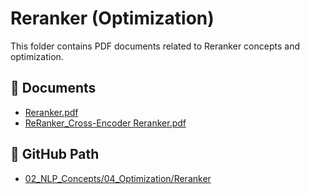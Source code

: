 # Reranker (Optimization)

This folder contains PDF documents related to Reranker concepts and optimization.

## 📄 Documents
- [Reranker.pdf](Reranker.pdf)
- [ReRanker_Cross-Encoder Reranker.pdf](ReRanker_Cross-Encoder%20Reranker.pdf)

## 📂 GitHub Path
- [02_NLP_Concepts/04_Optimization/Reranker](https://github.com/snowdl/NLP_study/tree/main/02_NLP_Concepts/04_Optimization/Reranker)

